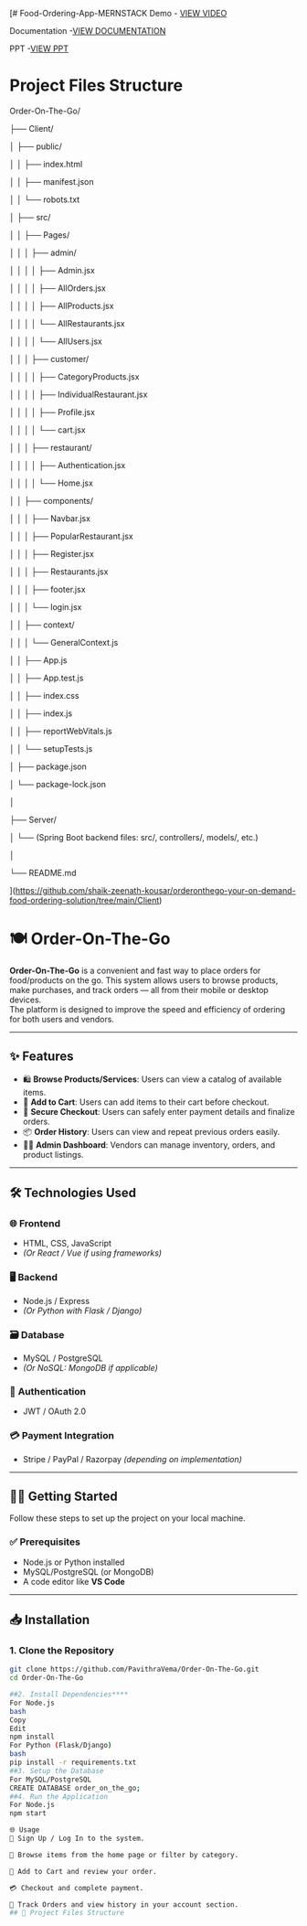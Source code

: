 [# Food-Ordering-App-MERNSTACK
Demo - <a href="https://drive.google.com/file/d/1DLog3a51djjwvSNz1WrkB0uMwp-8e3c1/view?usp=drivesdk">VIEW VIDEO</a>


Documentation -<a href="https://docs.google.com/document/d/1aSGhfxFfMYMJChknR-pL47FW-idnhj2F/edit?usp=sharing&ouid=107917445781301743104&rtpof=true&sd=true">VIEW DOCUMENTATION </a>


PPT -<a href="https://www.canva.com/design/DAGr73dEvwY/SHf8qVJavnbW1fiQh3uewg/view?utm_content=DAGr73dEvwY&utm_campaign=designshare&utm_medium=link2&utm_source=uniquelinks&utlId=h77f2db05c4">VIEW PPT</a>




# Project Files Structure
Order-On-The-Go/

├── Client/

│   ├── public/

│   │   ├── index.html

│   │   ├── manifest.json

│   │   └── robots.txt

│   ├── src/

│   │   ├── Pages/

│   │   │   ├── admin/

│   │   │   │   ├── Admin.jsx

│   │   │   │   ├── AllOrders.jsx

│   │   │   │   ├── AllProducts.jsx

│   │   │   │   └── AllRestaurants.jsx

│   │   │   │   └── AllUsers.jsx

│   │   │   ├── customer/

│   │   │   │   ├── CategoryProducts.jsx

│   │   │   │   ├── IndividualRestaurant.jsx

│   │   │   │   ├── Profile.jsx

│   │   │   │   └── cart.jsx

│   │   │   ├── restaurant/

│   │   │   │   ├── Authentication.jsx

│   │   │   │   └── Home.jsx

│   │   ├── components/

│   │   │   ├── Navbar.jsx

│   │   │   ├── PopularRestaurant.jsx

│   │   │   ├── Register.jsx

│   │   │   ├── Restaurants.jsx

│   │   │   ├── footer.jsx

│   │   │   └── login.jsx

│   │   ├── context/

│   │   │   └── GeneralContext.js

│   │   ├── App.js

│   │   ├── App.test.js

│   │   ├── index.css

│   │   ├── index.js

│   │   ├── reportWebVitals.js

│   │   └── setupTests.js

│   ├── package.json

│   └── package-lock.json

│

├── Server/

│   └── (Spring Boot backend files: src/, controllers/, models/, etc.)

│

└── README.md

](https://github.com/shaik-zeenath-kousar/orderonthego-your-on-demand-food-ordering-solution/tree/main/Client)


# 🍽️ Order-On-The-Go

**Order-On-The-Go** is a convenient and fast way to place orders for food/products on the go. This system allows users to browse products, make purchases, and track orders — all from their mobile or desktop devices.  
The platform is designed to improve the speed and efficiency of ordering for both users and vendors.

---

## ✨ Features

- 🛍️ **Browse Products/Services**: Users can view a catalog of available items.  
- 🛒 **Add to Cart**: Users can add items to their cart before checkout.  
- 🔐 **Secure Checkout**: Users can safely enter payment details and finalize orders.  
- 📦 **Order History**: Users can view and repeat previous orders easily.  
- 🧑‍💼 **Admin Dashboard**: Vendors can manage inventory, orders, and product listings.  

---

## 🛠️ Technologies Used

### 🌐 **Frontend**
- HTML, CSS, JavaScript  
- *(Or React / Vue if using frameworks)*

### 🖥️ **Backend**
- Node.js / Express  
- *(Or Python with Flask / Django)*

### 🗃️ **Database**
- MySQL / PostgreSQL  
- *(Or NoSQL: MongoDB if applicable)*

### 🔐 **Authentication**
- JWT / OAuth 2.0

### 💳 **Payment Integration**
- Stripe / PayPal / Razorpay *(depending on implementation)*

---

## 🧑‍💻 Getting Started

Follow these steps to set up the project on your local machine.

### ✅ Prerequisites

- Node.js or Python installed  
- MySQL/PostgreSQL (or MongoDB)  
- A code editor like **VS Code**

---

## 📥 Installation

### 1. Clone the Repository

```bash
git clone https://github.com/PavithraVema/Order-On-The-Go.git
cd Order-On-The-Go

##2. Install Dependencies****
For Node.js
bash
Copy
Edit
npm install
For Python (Flask/Django)
bash
pip install -r requirements.txt
##3. Setup the Database
For MySQL/PostgreSQL
CREATE DATABASE order_on_the_go;
##4. Run the Application
For Node.js
npm start

🌐 Usage
🔐 Sign Up / Log In to the system.

🔎 Browse items from the home page or filter by category.

🛒 Add to Cart and review your order.

💳 Checkout and complete payment.

📄 Track Orders and view history in your account section.
## 📁 Project Files Structure
